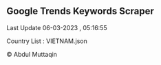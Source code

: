 

## Google Trends Keywords Scraper 
 
Last Update 06-03-2023 , 05:16:55

Country List :
VIETNAM.json



© Abdul Muttaqin 
